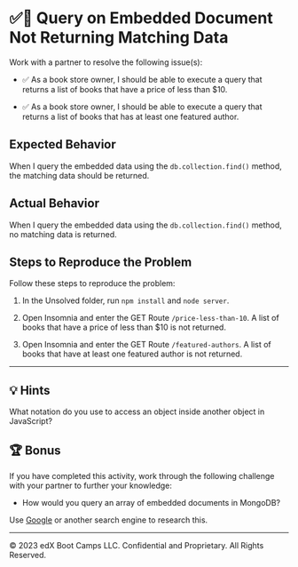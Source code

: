 # ✅🐛 Query on Embedded Document Not Returning Matching Data

Work with a partner to resolve the following issue(s):

* ✅ As a book store owner, I should be able to execute a query that returns a list of books that have a price of less than $10.

* ✅ As a book store owner, I should be able to execute a query that returns a list of books that has at least one featured author.

## Expected Behavior

When I query the embedded data using the `db.collection.find()` method, the matching data should be returned.

## Actual Behavior

When I query the embedded data using the `db.collection.find()` method, no matching data is returned.

## Steps to Reproduce the Problem

Follow these steps to reproduce the problem:

1. In the Unsolved folder, run `npm install` and `node server`.

2. Open Insomnia and enter the GET Route `/price-less-than-10`. A list of books that have a price of less than $10 is not returned.

3. Open Insomnia and enter the GET Route `/featured-authors`. A list of books that have at least one featured author is not returned.

---

## 💡 Hints

What notation do you use to access an object inside another object in JavaScript?

## 🏆 Bonus

If you have completed this activity, work through the following challenge with your partner to further your knowledge:

* How would you query an array of embedded documents in MongoDB?

Use [Google](https://www.google.com) or another search engine to research this.

---
© 2023 edX Boot Camps LLC. Confidential and Proprietary. All Rights Reserved.

